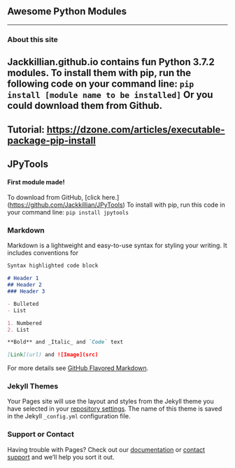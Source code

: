 ## Awesome Python Modules
---
### About this site
Jackkillian.github.io contains fun Python 3.7.2 modules. To install them with pip, run the following code on your command line: ```pip install [module name to be installed]``` Or you could download them from Github.
---
Tutorial: https://dzone.com/articles/executable-package-pip-install
---
## JPyTools
#### First module made!
To download from GitHub, [click here.] (https://github.com/Jackkillian/JPyTools) To install with pip, run this code in your command line: ```pip install jpytools```

### Markdown

Markdown is a lightweight and easy-to-use syntax for styling your writing. It includes conventions for

```markdown
Syntax highlighted code block

# Header 1
## Header 2
### Header 3

- Bulleted
- List

1. Numbered
2. List

**Bold** and _Italic_ and `Code` text

[Link](url) and ![Image](src)
```

For more details see [GitHub Flavored Markdown](https://guides.github.com/features/mastering-markdown/).

### Jekyll Themes

Your Pages site will use the layout and styles from the Jekyll theme you have selected in your [repository settings](https://github.com/Jackkillian/jackkillian.github.io/settings). The name of this theme is saved in the Jekyll `_config.yml` configuration file.

### Support or Contact

Having trouble with Pages? Check out our [documentation](https://help.github.com/categories/github-pages-basics/) or [contact support](https://github.com/contact) and we’ll help you sort it out.
